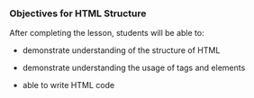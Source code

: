 ### Objectives for HTML Structure

After completing the lesson, students will be able to:

- demonstrate understanding of the structure of HTML

- demonstrate understanding the usage of tags and elements 

- able to write HTML code

